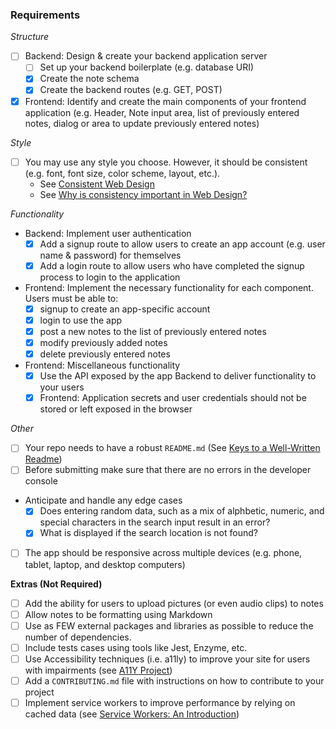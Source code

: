 ### Requirements

*Structure*
- [ ] Backend: Design & create your backend application server
  - [ ] Set up your backend boilerplate (e.g. database URI)
  - [x] Create the note schema
  - [x] Create the backend routes (e.g. GET, POST)
- [x] Frontend: Identify and create the main components of your frontend application 
(e.g. Header, Note input area, list of previously entered notes, dialog or area
to update previously entered notes)

*Style*
- [ ] You may use any style you choose. However, it should be consistent (e.g.
font, font size, color scheme, layout, etc.).
  - See [Consistent Web Design](https://1stwebdesigner.com/consistent-web-design/)
  - See [Why is consistency important in Web Design?](https://laceytechsolutions.co.uk/blog/importance-of-consistency-in-web-design/)

*Functionality*
- Backend: Implement user authentication
  - [x] Add a signup route to allow users to create an app account (e.g. user
  name & password) for themselves
  - [x] Add a login route to allow users who have completed the signup process
  to login to the application
- Frontend: Implement the necessary functionality for each component. Users
must be able to:
  - [x] signup to create an app-specific account
  - [x] login to use the app
  - [x] post a new notes to the list of previously entered notes
  - [x] modify previously added notes
  - [x] delete previously entered notes
- Frontend: Miscellaneous functionality
  - [x] Use the API exposed by the app Backend to deliver functionality to 
your users
  - [x] Frontend: Application secrets and user credentials should not be stored or
left exposed in the browser

*Other*
- [ ] Your repo needs to have a robust `README.md` (See [Keys to a Well-Written Readme](https://medium.com/chingu/keys-to-a-well-written-readme-55c53d34fe6d))
- [ ] Before submitting make sure that there are no errors in the developer console
- Anticipate and handle any edge cases
  - [x] Does entering random data, such as a mix of alphbetic, numeric, and
  special characters in the search input result in an error?
  - [x] What is displayed if the search location is not found?
- [ ] The app should be responsive across multiple devices (e.g. phone, tablet, 
laptop, and desktop computers)

**Extras (Not Required)**
- [ ] Add the ability for users to upload pictures (or even audio clips) to notes
- [ ] Allow notes to be formatting using Markdown
- [ ] Use as FEW external packages and libraries as possible to reduce the 
number of dependencies.
- [ ] Include tests cases using tools like Jest, Enzyme, etc.
- [ ] Use Accessibility techniques (i.e. a11ly) to improve your site for users 
with impairments (see [A11Y Project](https://a11yproject.com/))
- [ ] Add a `CONTRIBUTING.md` file with instructions on how to contribute to
your project
- [ ] Implement service workers to improve performance by relying on cached 
data (see [Service Workers: An Introduction](https://developers.google.com/web/fundamentals/primers/service-workers))
